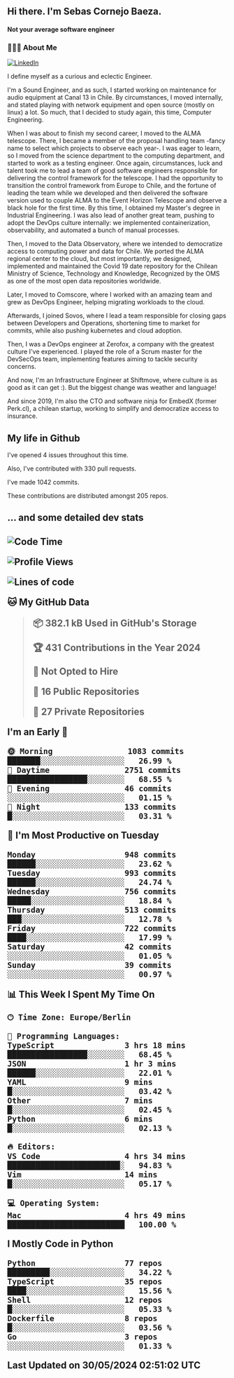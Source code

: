<h2> Hi there.  I'm Sebas Cornejo Baeza.</h2>
<h4> Not your average software engineer</h4>
<h3> 👨🏻‍💻 About Me </h3>
<a href="http://linkedin.com/in/sebastian-cornejo-baeza/"><img alt="LinkedIn" src="https://img.shields.io/badge/Sebas%20Cornejo%20-informational?style=appveyor&logo=linkedin"></a>


I define myself as a curious and eclectic Engineer.

I'm a Sound Engineer, and as such, I started working on maintenance for audio equipment at Canal 13 in Chile.
By circumstances, I moved internally, and stated playing with network equipment and open source (mostly on linux) 
a lot. So much, that I decided to study again, this time, Computer Engineering.

When I was about to finish my second career, I moved to the ALMA telescope. There, I became a member of the proposal handling team
-fancy name to select which projects to observe each year-. 
I was eager to learn, so I moved from the science department to the computing department, and started to work as 
a testing engineer. Once again, circumstances, luck and talent took me to lead a team of good software engineers 
responsible for delivering the control framework for the telescope. I had the opportunity to transition the control framework from
Europe to Chile, and the fortune of leading the team while we developed and then delivered the software
version used to couple ALMA to the Event Horizon Telescope and observe a black hole for the first time.
By this time, I obtained my Master's degree in Industrial Engineering.
I was also lead of another great team, pushing to adopt the DevOps culture internally: we implemented containerization, observability, and automated a bunch of manual processes.

Then, I moved to the Data Observatory, where we intended to democratize access to computing power
and data for Chile. We ported the ALMA regional center to the cloud, but most importantly, we designed, implemented
and maintained the Covid 19 date repository for the Chilean Ministry of Science, Technology and Knowledge, Recognized by the OMS as one of the most open
data repositories worldwide.

Later, I moved to Comscore, where I worked with an amazing team and grew as DevOps Engineer, helping migrating workloads to the cloud.

Afterwards, I joined Sovos, where I lead a team responsible for closing gaps between Developers and Operations, shortening time to market for commits, while
also pushing kubernetes and cloud adoption.

Then, I was a DevOps engineer at Zerofox, a company with the greatest culture I've experienced. I played the role of a Scrum master for the DevSecOps team,
implementing features aiming to tackle security concerns.

And now, I'm an Infrastructure Engineer at Shiftmove, where culture is as good as it can get :). But the biggest change was weather and language!
 
And since 2019, I'm also the CTO and software ninja for EmbedX (former Perk.cl), a chilean startup, working to simplify and democratize access to insurance.

<h2> My life in Github </h2>

I've opened 4 issues throughout this time.

Also, I've contributed with 330 pull requests.

I've made 1042 commits.

These contributions are distributed amongst 205 repos.

<h2>... and some detailed dev stats<h2>

<!--START_SECTION:waka-->
![Code Time](http://img.shields.io/badge/Code%20Time-738%20hrs%2051%20mins-blue)

![Profile Views](http://img.shields.io/badge/Profile%20Views-2-blue)

![Lines of code](https://img.shields.io/badge/From%20Hello%20World%20I%27ve%20Written-1.1%20million%20lines%20of%20code-blue)

**🐱 My GitHub Data** 

> 📦 382.1 kB Used in GitHub's Storage 
 > 
> 🏆 431 Contributions in the Year 2024
 > 
> 🚫 Not Opted to Hire
 > 
> 📜 16 Public Repositories 
 > 
> 🔑 27 Private Repositories 
 > 
**I'm an Early 🐤** 

```text
🌞 Morning                1083 commits        ███████░░░░░░░░░░░░░░░░░░   26.99 % 
🌆 Daytime                2751 commits        █████████████████░░░░░░░░   68.55 % 
🌃 Evening                46 commits          ░░░░░░░░░░░░░░░░░░░░░░░░░   01.15 % 
🌙 Night                  133 commits         █░░░░░░░░░░░░░░░░░░░░░░░░   03.31 % 
```
📅 **I'm Most Productive on Tuesday** 

```text
Monday                   948 commits         ██████░░░░░░░░░░░░░░░░░░░   23.62 % 
Tuesday                  993 commits         ██████░░░░░░░░░░░░░░░░░░░   24.74 % 
Wednesday                756 commits         █████░░░░░░░░░░░░░░░░░░░░   18.84 % 
Thursday                 513 commits         ███░░░░░░░░░░░░░░░░░░░░░░   12.78 % 
Friday                   722 commits         ████░░░░░░░░░░░░░░░░░░░░░   17.99 % 
Saturday                 42 commits          ░░░░░░░░░░░░░░░░░░░░░░░░░   01.05 % 
Sunday                   39 commits          ░░░░░░░░░░░░░░░░░░░░░░░░░   00.97 % 
```


📊 **This Week I Spent My Time On** 

```text
🕑︎ Time Zone: Europe/Berlin

💬 Programming Languages: 
TypeScript               3 hrs 18 mins       █████████████████░░░░░░░░   68.45 % 
JSON                     1 hr 3 mins         ██████░░░░░░░░░░░░░░░░░░░   22.01 % 
YAML                     9 mins              █░░░░░░░░░░░░░░░░░░░░░░░░   03.42 % 
Other                    7 mins              █░░░░░░░░░░░░░░░░░░░░░░░░   02.45 % 
Python                   6 mins              █░░░░░░░░░░░░░░░░░░░░░░░░   02.13 % 

🔥 Editors: 
VS Code                  4 hrs 34 mins       ████████████████████████░   94.83 % 
Vim                      14 mins             █░░░░░░░░░░░░░░░░░░░░░░░░   05.17 % 

💻 Operating System: 
Mac                      4 hrs 49 mins       █████████████████████████   100.00 % 
```

**I Mostly Code in Python** 

```text
Python                   77 repos            █████████░░░░░░░░░░░░░░░░   34.22 % 
TypeScript               35 repos            ████░░░░░░░░░░░░░░░░░░░░░   15.56 % 
Shell                    12 repos            █░░░░░░░░░░░░░░░░░░░░░░░░   05.33 % 
Dockerfile               8 repos             █░░░░░░░░░░░░░░░░░░░░░░░░   03.56 % 
Go                       3 repos             ░░░░░░░░░░░░░░░░░░░░░░░░░   01.33 % 
```




 Last Updated on 30/05/2024 02:51:02 UTC
<!--END_SECTION:waka-->
